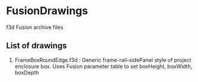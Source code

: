 # FusionDrawings
f3d Fusion archive files

## List of drawings

1. FrameBoxRoundEdge.f3d : Generic frame-rail-sidePanel style of project enclosure box.  Uses Fusion parameter table to set boxHeight, boxWidth, boxDepth
